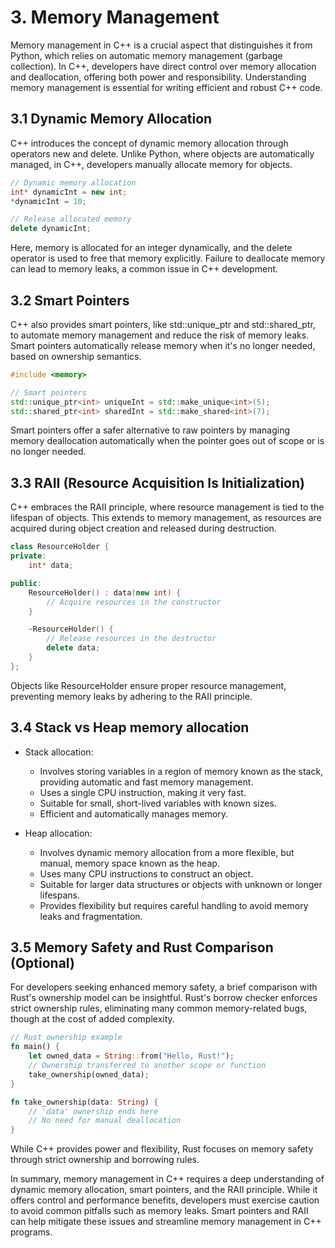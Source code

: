 # 3. Memory Management
Memory management in C++ is a crucial aspect that distinguishes it from Python, which relies on automatic memory management (garbage collection). In C++, developers have direct control over memory allocation and deallocation, offering both power and responsibility. Understanding memory management is essential for writing efficient and robust C++ code.

## 3.1 Dynamic Memory Allocation
C++ introduces the concept of dynamic memory allocation through operators new and delete. Unlike Python, where objects are automatically managed, in C++, developers manually allocate memory for objects.

```cpp
// Dynamic memory allocation
int* dynamicInt = new int;
*dynamicInt = 10;

// Release allocated memory
delete dynamicInt;
```
Here, memory is allocated for an integer dynamically, and the delete operator is used to free that memory explicitly. Failure to deallocate memory can lead to memory leaks, a common issue in C++ development.

## 3.2 Smart Pointers
C++ also provides smart pointers, like std::unique_ptr and std::shared_ptr, to automate memory management and reduce the risk of memory leaks. Smart pointers automatically release memory when it's no longer needed, based on ownership semantics.

```cpp
#include <memory>

// Smart pointers
std::unique_ptr<int> uniqueInt = std::make_unique<int>(5);
std::shared_ptr<int> sharedInt = std::make_shared<int>(7);
```
Smart pointers offer a safer alternative to raw pointers by managing memory deallocation automatically when the pointer goes out of scope or is no longer needed.

## 3.3 RAII (Resource Acquisition Is Initialization)
C++ embraces the RAII principle, where resource management is tied to the lifespan of objects. This extends to memory management, as resources are acquired during object creation and released during destruction.

```cpp
class ResourceHolder {
private:
    int* data;

public:
    ResourceHolder() : data(new int) {
        // Acquire resources in the constructor
    }

    ~ResourceHolder() {
        // Release resources in the destructor
        delete data;
    }
};
```
Objects like ResourceHolder ensure proper resource management, preventing memory leaks by adhering to the RAII principle.

## 3.4 Stack vs Heap memory allocation
- Stack allocation:
    - Involves storing variables in a region of memory known as the stack, providing automatic and fast memory management.
    - Uses a single CPU instruction, making it very fast.
    - Suitable for small, short-lived variables with known sizes.
    - Efficient and automatically manages memory.

- Heap allocation:
    - Involves dynamic memory allocation from a more flexible, but manual, memory space known as the heap.
    - Uses many CPU instructions to construct an object.
    - Suitable for larger data structures or objects with unknown or longer lifespans.
    - Provides flexibility but requires careful handling to avoid memory leaks and fragmentation.

## 3.5 Memory Safety and Rust Comparison (Optional)
For developers seeking enhanced memory safety, a brief comparison with Rust's ownership model can be insightful. Rust's borrow checker enforces strict ownership rules, eliminating many common memory-related bugs, though at the cost of added complexity.

```rust
// Rust ownership example
fn main() {
    let owned_data = String::from("Hello, Rust!");
    // Ownership transferred to another scope or function
    take_ownership(owned_data);
}

fn take_ownership(data: String) {
    // 'data' ownership ends here
    // No need for manual deallocation
}
```
While C++ provides power and flexibility, Rust focuses on memory safety through strict ownership and borrowing rules.

In summary, memory management in C++ requires a deep understanding of dynamic memory allocation, smart pointers, and the RAII principle. While it offers control and performance benefits, developers must exercise caution to avoid common pitfalls such as memory leaks. Smart pointers and RAII can help mitigate these issues and streamline memory management in C++ programs.